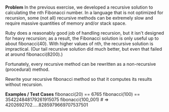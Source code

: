 **Problem**
In the previous exercise, we developed a recursive solution to calculating the nth Fibonacci number. In a language that is not optimized for recursion, some (not all) recursive methods can be extremely slow and require massive quantities of memory and/or stack space.

Ruby does a reasonably good job of handling recursion, but it isn't designed for heavy recursion; as a result, the Fibonacci solution is only useful up to about fibonacci(40). With higher values of nth, the recursive solution is impractical. (Our tail recursive solution did much better, but even that failed at around fibonacci(8200).)

Fortunately, every recursive method can be rewritten as a non-recursive (procedural) method.

Rewrite your recursive fibonacci method so that it computes its results without recursion.

**Examples / Test Cases**
fibonacci(20) == 6765
fibonacci(100) == 354224848179261915075
fibonacci(100_001) # => 4202692702.....8285979669707537501